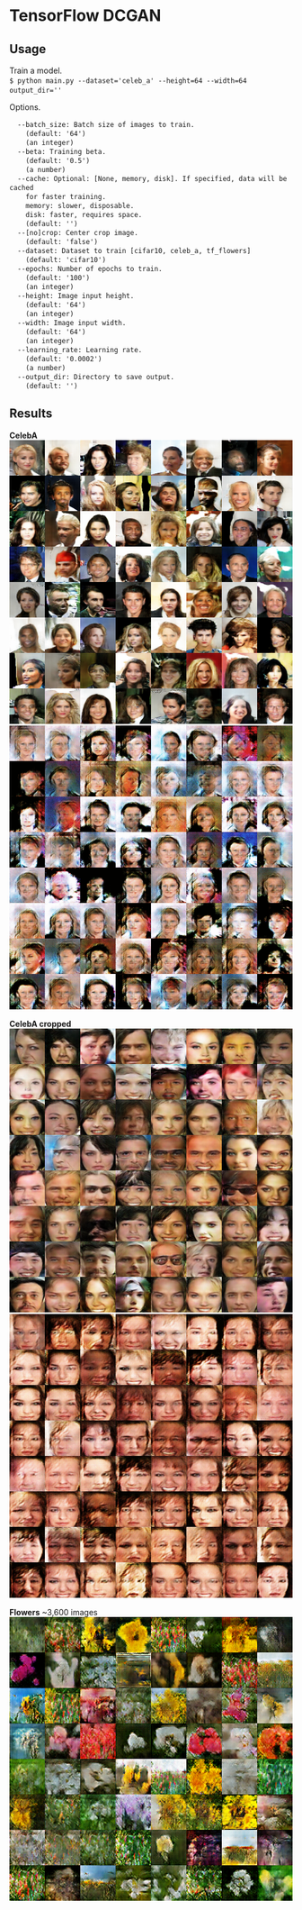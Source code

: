 # TensorFlow DCGAN

## Usage
Train a model.  
`$ python main.py --dataset='celeb_a' --height=64 --width=64 output_dir=''`

Options.  

```
  --batch_size: Batch size of images to train.
    (default: '64')
    (an integer)
  --beta: Training beta.
    (default: '0.5')
    (a number)
  --cache: Optional: [None, memory, disk]. If specified, data will be cached
    for faster training. 
    memory: slower, disposable. 
    disk: faster, requires space.
    (default: '')
  --[no]crop: Center crop image.
    (default: 'false')
  --dataset: Dataset to train [cifar10, celeb_a, tf_flowers]
    (default: 'cifar10')
  --epochs: Number of epochs to train.
    (default: '100')
    (an integer)
  --height: Image input height.
    (default: '64')
    (an integer)
  --width: Image input width.
    (default: '64')
    (an integer)
  --learning_rate: Learning rate.
    (default: '0.0002')
    (a number)
  --output_dir: Directory to save output.
    (default: '')
```

## Results
**CelebA**  
![Generated image of CelebA dataset](assets/celeba.png)
![Generated gif of CelebA dataset](assets/celeba.gif)

**CelebA cropped**  
![Generated image of CelebA dataset](assets/celeba_cropped.png)
![Generated gif of CelebA dataset](assets/celeba_cropped.gif)


**Flowers** ~3,600 images  
![Generated image of Flower dataset](assets/tf_flowers.png)

